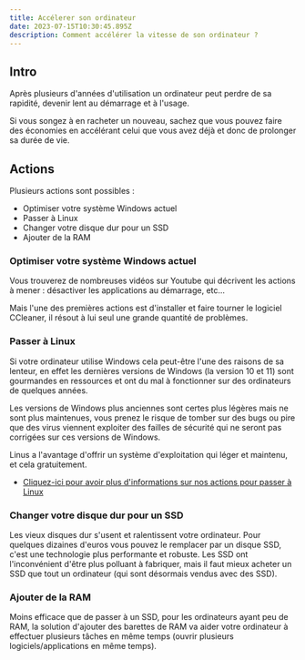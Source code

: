 ```yaml
---
title: Accélerer son ordinateur
date: 2023-07-15T10:30:45.895Z
description: Comment accélérer la vitesse de son ordinateur ?
---
```


## Intro

Après plusieurs d'années d'utilisation un ordinateur peut perdre de sa rapidité, devenir lent au démarrage et à l'usage.

Si vous songez à en racheter un nouveau, sachez que vous pouvez faire des économies en accélérant celui que vous avez déjà et donc de prolonger sa durée de vie.

## Actions

Plusieurs actions sont possibles :

* Optimiser votre système Windows actuel
* Passer à Linux
* Changer votre disque dur pour un SSD
* Ajouter de la RAM

### Optimiser votre système Windows actuel

Vous trouverez de nombreuses vidéos sur Youtube qui décrivent les actions à mener : désactiver les applications au démarrage, etc...

Mais l'une des premières actions est d'installer et faire tourner le logiciel CCleaner, il résout à lui seul une grande quantité de problèmes.

### Passer à Linux

Si votre ordinateur utilise Windows cela peut-être l'une des raisons de sa lenteur, en effet les dernières versions de Windows (la version 10 et 11) sont gourmandes en ressources et ont du mal à fonctionner sur des ordinateurs de quelques années.

Les versions de Windows plus anciennes sont certes plus légères mais ne sont plus maintenues, vous prenez le risque de tomber sur des bugs ou pire que des virus viennent exploiter des failles de sécurité qui ne seront pas corrigées sur ces versions de Windows.

Linus a l'avantage d'offrir un système d'exploitation qui léger et maintenu, et cela gratuitement.

* [Cliquez-ici pour avoir plus d'informations sur nos actions pour passer à Linux](/page/passez-votre-ordinateur-à-linux)

### Changer votre disque dur pour un SSD

Les vieux disques dur s'usent et ralentissent votre ordinateur. Pour quelques dizaines d'euros vous pouvez le remplacer par un disque SSD, c'est une technologie plus performante et robuste.
Les SSD ont l'inconvénient d'être plus polluant à fabriquer, mais il faut mieux acheter un SSD que tout un ordinateur (qui sont désormais vendus avec des SSD).

### Ajouter de la RAM

Moins efficace que de passer à un SSD, pour les ordinateurs ayant peu de RAM, la solution d'ajouter des barettes de RAM va aider votre ordinateur à effectuer plusieurs tâches en même temps (ouvrir plusieurs logiciels/applications en même temps).

